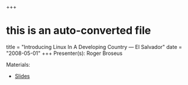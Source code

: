 +++
# this is an auto-converted file
title = "Introducing Linux In A Developing Country — El Salvador"
date = "2008-05-01"
+++
Presenter(s): Roger Broseus

Materials:
* [Slides](/presentation_materials/Introducing_Linux_In_A_Developing_Country___El_Salvador--2008-05-01/novalug.may.3.2008.odp)


